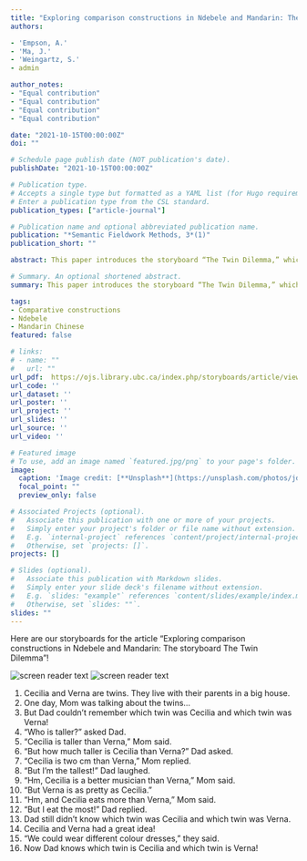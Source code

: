 ```yaml
---
title: "Exploring comparison constructions in Ndebele and Mandarin: The storyboard 'The Twin Dilemma'"
authors:

- 'Empson, A.'
- 'Ma, J.'
- 'Weingartz, S.'
- admin

author_notes:
- "Equal contribution"
- "Equal contribution"
- "Equal contribution"
- "Equal contribution"

date: "2021-10-15T00:00:00Z"
doi: ""

# Schedule page publish date (NOT publication's date).
publishDate: "2021-10-15T00:00:00Z"

# Publication type.
# Accepts a single type but formatted as a YAML list (for Hugo requirements).
# Enter a publication type from the CSL standard.
publication_types: ["article-journal"]

# Publication name and optional abbreviated publication name.
publication: "*Semantic Fieldwork Methods, 3*(1)"
publication_short: ""

abstract: This paper introduces the storyboard “The Twin Dilemma,” which was created to investigate how languages encode comparisons, and in particular, comparative constructions. The storyboard aims to elicit different kinds of comparison constructions to inform linguistic analysis. We present two narrations of the storyboard, first from Ndebele (Niger­Congo, Bantu; Zimbabwe), and then from Mandarin Chinese, along with some initial hypotheses as to the syntactic and semantic analysis of the comparative in these languages.

# Summary. An optional shortened abstract.
summary: This paper introduces the storyboard “The Twin Dilemma,” which was created to investigate how languages encode comparisons, and in particular, comparative constructions.

tags:
- Comparative constructions
- Ndebele
- Mandarin Chinese
featured: false

# links:
# - name: ""
#   url: ""
url_pdf:  https://ojs.library.ubc.ca/index.php/storyboards/article/view/193322/191404
url_code: ''
url_dataset: ''
url_poster: ''
url_project: ''
url_slides: ''
url_source: ''
url_video: ''

# Featured image
# To use, add an image named `featured.jpg/png` to your page's folder. 
image:
  caption: 'Image credit: [**Unsplash**](https://unsplash.com/photos/jdD8gXaTZsc)'
  focal_point: ""
  preview_only: false

# Associated Projects (optional).
#   Associate this publication with one or more of your projects.
#   Simply enter your project's folder or file name without extension.
#   E.g. `internal-project` references `content/project/internal-project/index.md`.
#   Otherwise, set `projects: []`.
projects: []

# Slides (optional).
#   Associate this publication with Markdown slides.
#   Simply enter your slide deck's filename without extension.
#   E.g. `slides: "example"` references `content/slides/example/index.md`.
#   Otherwise, set `slides: ""`.
slides: ""
---
```

Here are our storyboards for the article “Exploring comparison constructions in Ndebele and
Mandarin: The storyboard The Twin Dilemma”!

![screen reader text](storyboard1.png)
![screen reader text](storyboard2.png "African Version")

1. Cecilia and Verna are twins. They live with their parents in a big house.
2. One day, Mom was talking about the twins…
3. But Dad couldn’t remember which twin was Cecilia and which twin was Verna!
4. “Who is taller?” asked Dad.
5. “Cecilia is taller than Verna,” Mom said.
6. “But how much taller is Cecilia than Verna?” Dad asked.
7. “Cecilia is two cm than Verna,” Mom replied.
8. “But I’m the tallest!” Dad laughed.
9. “Hm, Cecilia is a better musician than Verna,” Mom said.
10. “But Verna is as pretty as Cecilia.”
11. “Hm, and Cecilia eats more than Verna,” Mom said.
12. “But I eat the most!” Dad replied.
13. Dad still didn’t know which twin was Cecilia and which twin was Verna.
14. Cecilia and Verna had a great idea!
15. “We could wear different colour dresses,” they said.
16. Now Dad knows which twin is Cecilia and which twin is Verna!